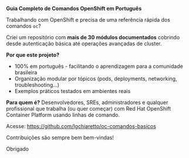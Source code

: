 **Guia Completo de Comandos OpenShift em Português**

Trabalhando com OpenShift e precisa de uma referência rápida dos comandos `oc`? 

Criei um repositório com **mais de 30 módulos documentados** cobrindo desde autenticação básica até operações avançadas de cluster.

**Por que este projeto?**
- 100% em português - facilitando o aprendizagem para a comunidade brasileira
- Organização modular por tópicos (pods, deployments, networking, troubleshooting...)
- Exemplos práticos testados em ambientes reais

**Para quem é?**
Desenvolvedores, SREs, administradores e qualquer profissional que trabalha (ou quer começar) com Red Hat OpenShift Container Platform usando linhas de comando.

Acesse: https://github.com/lgchiaretto/oc-comandos-basicos

Contribuições são sempre bem bem-vindas!

Obrigado

